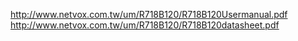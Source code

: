 http://www.netvox.com.tw/um/R718B120/R718B120Usermanual.pdf
http://www.netvox.com.tw/um/R718B120/R718B120datasheet.pdf
